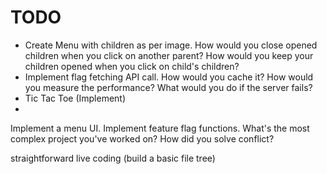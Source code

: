 # TODO

- Create Menu with children as per image. How would you close opened children when you click on another parent? How would you keep your children opened when you click on child's children?
- Implement flag fetching API call. How would you cache it? How would you measure the performance? What would you do if the server fails?
- Tic Tac Toe (Implement)
- 


Implement a menu UI.
Implement feature flag functions.
What's the most complex project you've worked on?
How did you solve conflict?

straightforward live coding (build a basic file tree)